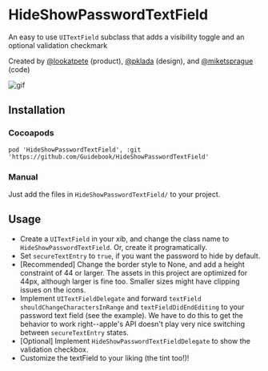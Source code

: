 # HideShowPasswordTextField
An easy to use `UITextField` subclass that adds a visibility toggle and an optional validation checkmark


Created by [@lookatpete](https://twitter.com/lookatpete) (product), [@pklada](https://twitter.com/pklada) (design), and [@miketsprague](https://twitter.com/miketsprague) (code)

![gif](https://s3.amazonaws.com/f.cl.ly/items/1E3Y19383s3J3g0b2Y0M/password_gif.gif?v=fc97ac97)

## Installation
### Cocoapods
`pod 'HideShowPasswordTextField', :git 'https://github.com/Guidebook/HideShowPasswordTextField'`

### Manual
Just add the files in `HideShowPasswordTextField/` to your project.


## Usage
* Create a `UITextField` in your xib, and change the class name to `HideShowPasswordTextField`.  Or, create it programatically.
* Set `secureTextEntry` to `true`, if you want the password to hide by default.
* [Recommended] Change the border style to None, and add a height constraint of 44 or larger.  The assets in this project are optimized for 44px, although larger is fine too.  Smaller sizes might have clipping issues on the icons.
* Implement `UITextFieldDelegate` and forward `textField shouldChangeCharactersInRange` and `textFieldDidEndEditing` to your password text field (see the example).  We have to do this to get the behavior to work right--apple's API doesn't play very nice switching between `secureTextEntry` states.
* [Optional] Implement `HideShowPasswordTextFieldDelegate` to show the validation checkbox.
* Customize the textField to your liking (the tint too!)!
